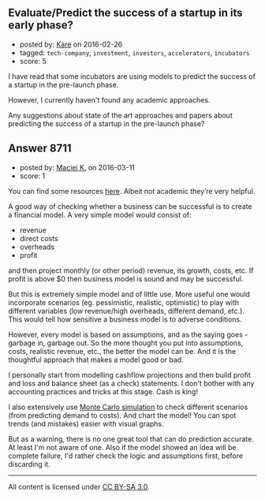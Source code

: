 ## Evaluate/Predict the success of a startup in its early phase?

- posted by: [Kare](https://stackexchange.com/users/2815104/kare) on 2016-02-26
- tagged: `tech-company`, `investment`, `investors`, `accelerators`, `incubators`
- score: 5

I have read that some incubators are using models to predict the success of a startup in the pre-launch phase.

However, I currently haven't found any academic approaches.

Any suggestions about state of the art approaches and papers about predicting the success of a startup in the pre-launch phase?


## Answer 8711

- posted by: [Maciej K.](https://stackexchange.com/users/7439907/maciej-k) on 2016-03-11
- score: 1

<p>You can find some resources <a href="http://foresight.is/learn/best-practices" rel="nofollow">here</a>. Albeit not academic they’re very helpful.</p>

<p>A good way of checking whether a business can be successful is to create a financial model. A very simple model would consist of:</p>

<ul>
<li>revenue</li>
<li>direct costs</li>
<li>overheads</li>
<li>profit</li>
</ul>

<p>and then project monthly (or other period) revenue, its growth, costs, etc. If profit is above $0 then business model is sound and may be successful.</p>

<p>But this is extremely simple model and of little use. More useful one would incorporate scenarios (eg. pessimistic, realistic, optimistic) to play with different variables (low revenue/high overheads, different demand, etc.). This would tell how sensitive a business model is to adverse conditions.</p>

<p>However, every model is based on assumptions, and as the saying goes - garbage in, garbage out. So the more thought you put into assumptions, costs, realistic revenue, etc., the better the model can be. And it is the thoughtful approach that makes a model good or bad.</p>

<p>I personally start from modelling cashflow projections and then build profit and loss and balance sheet (as a check) statements. I don't bother with any accounting practices and tricks at this stage. Cash is king! </p>

<p>I also extensively use <a href="https://en.wikipedia.org/wiki/Monte_Carlo_method" rel="nofollow">Monte Carlo simulation</a> to check different scenarios (from predicting demand to costs). And chart the model! You can spot trends (and mistakes) easier with visual graphs.</p>

<p>But as a warning, there is no one great tool that can do prediction accurate. At least I'm not aware of one. Also if the model showed an idea will be complete failure, I'd rather check the logic and assumptions first, before discarding it.</p>




---

All content is licensed under [CC BY-SA 3.0](https://creativecommons.org/licenses/by-sa/3.0/).
